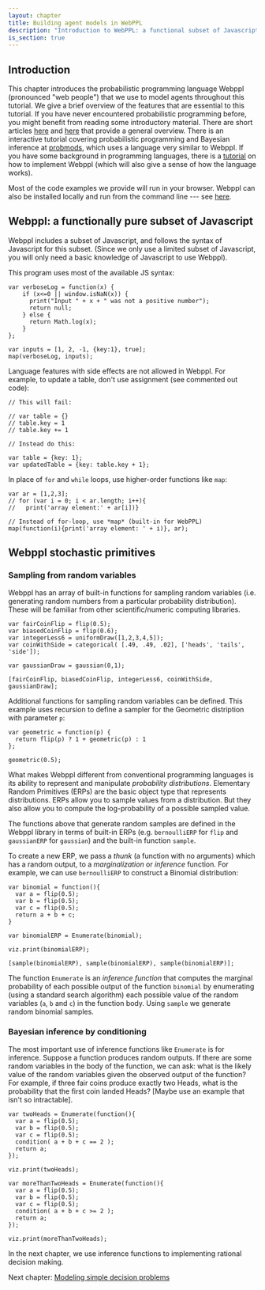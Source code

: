 ```yaml
---
layout: chapter
title: Building agent models in WebPPL
description: "Introduction to WebPPL: a functional subset of Javascript, with primitives for sampling from random variables and for Bayesian inference "
is_section: true
---
```



## Introduction

This chapter introduces the probabilistic programming language Webppl (pronounced "web people") that we use to model agents throughout this tutorial. We give a brief overview of the features that are essential to this tutorial. If you have never encountered probabilistic programming before, you might benefit from reading some introductory material. There are short articles [here](http://plenthusiast) and [here](http://mohammed) that provide a general overview. There is an interactive tutorial covering probabilistic programming and Bayesian inference at [probmods](https://probmods.org), which uses a language very similar to Webppl. If you have some background in programming languages, there is a [tutorial](https://dippl.org) on how to implement Webppl (which will also give a sense of how the language works).

Most of the code examples we provide will run in your browser. Webppl can also be installed locally and run from the command line --- see [here](https://webppl.org).

## Webppl: a functionally pure subset of Javascript

Webppl includes a subset of Javascript, and follows the syntax of Javascript for this subset. (Since we only use a limited subset of Javascript, you will only need a basic knowledge of Javascript to use Webppl). 

This program uses most of the available JS syntax:

~~~~
var verboseLog = function(x) {
    if (x<=0 || window.isNaN(x)) {
      print("Input " + x + " was not a positive number");
      return null;
    } else {
      return Math.log(x);
    }
};

var inputs = [1, 2, -1, {key:1}, true];
map(verboseLog, inputs);
~~~~

Language features with side effects are not allowed in Webppl. For example, to update a table, don't use assignment (see commented out code):

~~~~
// This will fail:

// var table = {}
// table.key = 1
// table.key += 1

// Instead do this:

var table = {key: 1};
var updatedTable = {key: table.key + 1};
~~~~

In place of `for` and `while` loops, use higher-order functions like `map`:

~~~~
var ar = [1,2,3];
// for (var i = 0; i < ar.length; i++){
//   print('array element:' + ar[i])}

// Instead of for-loop, use *map* (built-in for WebPPL)
map(function(i){print('array element: ' + i)}, ar);
~~~~


## Webppl stochastic primitives

### Sampling from random variables
Webppl has an array of built-in functions for sampling random variables (i.e. generating random numbers from a particular probability distribution). These will be familiar from other scientific/numeric computing libraries.

~~~~
var fairCoinFlip = flip(0.5);
var biasedCoinFlip = flip(0.6);
var integerLess6 = uniformDraw([1,2,3,4,5]);
var coinWithSide = categorical( [.49, .49, .02], ['heads', 'tails', 'side']);

var gaussianDraw = gaussian(0,1);

[fairCoinFlip, biasedCoinFlip, integerLess6, coinWithSide, gaussianDraw];
~~~~

Additional functions for sampling random variables can be defined. This example uses recursion to define a sampler for the Geometric distription with parameter `p`:

~~~~
var geometric = function(p) {
  return flip(p) ? 1 + geometric(p) : 1
};

geometric(0.5);
~~~~

What makes Webppl different from conventional programming languages is its ability to represent and manipulate *probability distributions*. Elementary Random Primitives (ERPs) are the basic object type that represents distributions. ERPs allow you to sample values from a distribution. But they also allow you to compute the log-probability of a possible sampled value.

The functions above that generate random samples are defined in the Webppl library in terms of built-in ERPs (e.g. `bernoulliERP` for `flip` and `gaussianERP` for `gaussian`) and the built-in function `sample`.

To create a new ERP, we pass a *thunk* (a function with no arguments) which has a random output, to a *marginalization* or *inference* function. For example, we can use `bernoulliERP` to construct a Binomial distribution:

~~~~
var binomial = function(){
  var a = flip(0.5);
  var b = flip(0.5);
  var c = flip(0.5);
  return a + b + c;
}

var binomialERP = Enumerate(binomial);

viz.print(binomialERP);

[sample(binomialERP), sample(binomialERP), sample(binomialERP)];
~~~~

The function `Enumerate` is an *inference function* that computes the marginal probability of each possible output of the function `binomial` by enumerating (using a standard search algorithm) each possible value of the random variables (`a`, `b` and `c`) in the function body. Using `sample` we generate random binomial samples.

### Bayesian inference by conditioning
The most important use of inference functions like `Enumerate` is for inference. Suppose a function produces random outputs. If there are some random variables in the body of the function, we can ask: what is the likely value of the random variables given the observed output of the function? For example, if three fair coins produce exactly two Heads, what is the probability that the first coin landed Heads? [Maybe use an example that isn't so intractable]. 

~~~~
var twoHeads = Enumerate(function(){
  var a = flip(0.5);
  var b = flip(0.5);
  var c = flip(0.5);
  condition( a + b + c == 2 );
  return a;
});

viz.print(twoHeads);

var moreThanTwoHeads = Enumerate(function(){
  var a = flip(0.5);
  var b = flip(0.5);
  var c = flip(0.5);
  condition( a + b + c >= 2 );
  return a;
});

viz.print(moreThanTwoHeads);
~~~~

In the next chapter, we use inference functions to implementing rational decision making.

Next chapter: [Modeling simple decision problems](/chapters/03-decisions.html)
